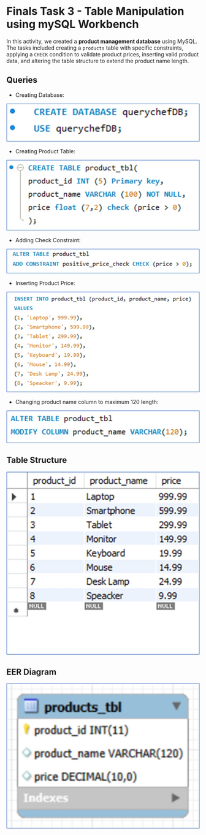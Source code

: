 # Finals Task 3 - Table Manipulation using mySQL Workbench
In this activity, we created a **product management database** using MySQL. The tasks included creating a `products` table with specific constraints, applying a `CHECK` condition to validate product prices, inserting valid product data, and altering the table structure to extend the product name length.

## Queries
- Creating Database:

![screenshot](/Images/Database1.jfif)

- Creating Product Table:

![screenshot](/Images/ProductTbl.jfif)

- Adding Check Constraint:
  
![screenshot](/Images/AlterTbl.jfif)

- Inserting Product Price:

![screenshot](/Images/InsertProduct.jfif)

- Changing product name column to maximum 120 length:

![screenshot](/Images/Modify.jfif)

## Table Structure

![screenshot](/Images/TblStructure.jfif)


## EER Diagram

![screenshot](/Images/EERDiagram.jfif)


